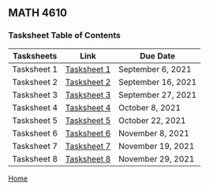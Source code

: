 ## MATH 4610

### Tasksheet Table of Contents

| Tasksheets | Link | Due Date |
| --- | --- | --- |
| Tasksheet 1 | [Tasksheet 1](https://github.com/palmeredholm/math4610/blob/main/Tasksheets/toc/Tasksheet%201.pdf) | September 6, 2021 |
| Tasksheet 2 | [Tasksheet 2](https://github.com/palmeredholm/math4610/blob/main/Tasksheets/toc/Tasksheet_2.pdf) | September 16, 2021 |
| Tasksheet 3 | [Tasksheet 3](https://github.com/palmeredholm/math4610/blob/main/Tasksheets/toc/Tasksheet_3.pdf) | September 27, 2021 |
| Tasksheet 4 | [Tasksheet 4](https://github.com/palmeredholm/math4610/blob/main/Tasksheets/toc/Tasksheet_4.pdf) | October 8, 2021 |
| Tasksheet 5 | [Tasksheet 5](https://github.com/palmeredholm/math4610/blob/main/Tasksheets/toc/Tasksheet_5.pdf) | October 22, 2021 |
| Tasksheet 6 | [Tasksheet 6](https://github.com/palmeredholm/math4610/blob/main/Tasksheets/toc/Tasksheet_6.pdf) | November 8, 2021 |
| Tasksheet 7 | [Tasksheet 7](https://github.com/palmeredholm/math4610/blob/main/Tasksheets/toc/Tasksheet_7.pdf) | November 19, 2021 |
| Tasksheet 8 | [Tasksheet 8](https://github.com/palmeredholm/math4610/blob/main/Tasksheets/toc/Tasksheet_8.pdf) | November 29, 2021 |

[Home](../../README.md)
